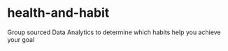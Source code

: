 # health-and-habit
Group sourced Data Analytics to determine which habits help you achieve your goal
